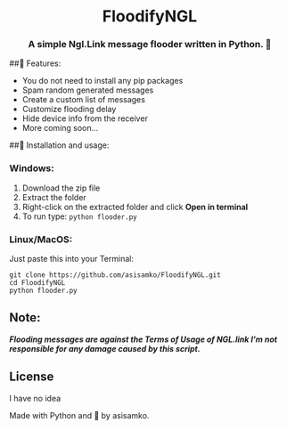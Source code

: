 <h1 align="center">FloodifyNGL</h1>
<h3 align="center">A simple Ngl.Link message flooder written in Python. 💌</h3>

##👀 Features:
- You do not need to install any pip packages
- Spam random generated messages
- Create a custom list of messages
- Customize flooding delay
- Hide device info from the receiver
- More coming soon...

##💾 Installation and usage:

### Windows:
1. Download the zip file
2. Extract the folder
3. Right-click on the extracted folder and click **Open in terminal**
4. To run type: ```python flooder.py```

### Linux/MacOS:
Just paste this into your Terminal:
```
git clone https://github.com/asisamko/FloodifyNGL.git
cd FloodifyNGL
python flooder.py
```

## Note:
**_Flooding messages are against the Terms of Usage of NGL.link
I'm not responsible for any damage caused by this script._**

## License
I have no idea

Made with Python and 💖 by asisamko.
